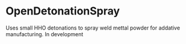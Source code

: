 # OpenDetonationSpray
Uses small HHO detonations to spray weld mettal powder for addative manufacturing. In development
